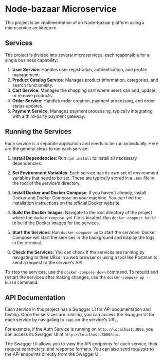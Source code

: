 # Node-bazaar Microservice

This project is an implementation of an Node-bazaar platform using a microservice architecture.

## Services

The project is divided into several microservices, each responsible for a single business capability:

1. **User Service**: Handles user registration, authentication, and profile management.
2. **Product Catalog Service**: Manages product information, categories, and search functionality.
3. **Cart Service**: Manages the shopping cart where users can add, update, or remove products.
4. **Order Service**: Handles order creation, payment processing, and order status updates.
5. **Payment Service**: Manages payment processing, typically integrating with a third-party payment gateway.

## Running the Services

Each service is a separate application and needs to be run individually. Here are the general steps to run each service:

1. **Install Dependencies**: Run `npm install` to install all necessary dependencies.

2. **Set Environment Variables**: Each service has its own set of environment variables that need to be set. These are typically stored in a `.env` file in the root of the service's directory.

3. **Install Docker and Docker Compose**: If you haven't already, install Docker and Docker Compose on your machine. You can find the installation instructions on the official Docker website.

4. **Build the Docker Images**: Navigate to the root directory of the project where the `docker-compose.yml` file is located. Run `docker-compose build` to build the Docker images for the services.

5. **Start the Services**: Run `docker-compose up` to start the services. Docker Compose will start the services in the background and display the logs in the terminal.

6. **Check the Services**: You can check if the services are running by navigating to their URLs in a web browser or using a tool like Postman to send a request to the service's API.

To stop the services, use the `docker-compose down` command. To rebuild and restart the services after making changes, use the `docker-compose up --build` command.

## API Documentation

Each service in this project has a Swagger UI for API documentation and testing. Once the services are running, you can access the Swagger UI for each service by navigating to `/api` on the service's URL.

For example, if the Auth Service is running on `http://localhost:3000`, you can access its Swagger UI at `http://localhost:3000/api`.

The Swagger UI allows you to view the API endpoints for each service, their request parameters, and response formats. You can also send requests to the API endpoints directly from the Swagger UI.
